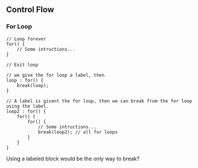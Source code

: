 ## Control Flow

### For Loop

```wood
// Loop forever
for() {
    // Some intructions...
}

// Exit loop

// we give the for loop a label, then
loop : for() {
	break(loop);
}

// A label is givent the for loop, then we can break from the for loop using the label.
loop2 : for() {
	for() {
		for() {
			// Some intructions...
			break(loop2); // all for loops
		}
	}
}
```
Using a labeled block would be the only way to break?